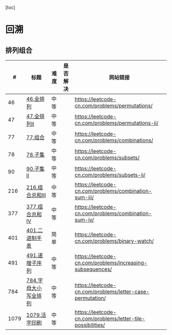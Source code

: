 [toc]

# 回溯

## 排列组合

| #    | 标题                                               | 难度 | 是否解决 | 网站链接                                                    |
| ---- | -------------------------------------------------- | ---- | -------- | ----------------------------------------------------------- |
| 46   | [46.全排列](../46.全排列.py)                       | 中等 |          | https://leetcode-cn.com/problems/permutations/              |
| 47   | [47.全排列II](../47.全排列II.py)                   | 中等 |          | https://leetcode-cn.com/problems/permutations-ii/           |
| 77   | [77.组合](../77.组合.py)                           | 中等 |          | https://leetcode-cn.com/problems/combinations/              |
| 78   | [78.子集](../78.子集.py)                           | 中等 |          | https://leetcode-cn.com/problems/subsets/                   |
| 90   | [90.子集II](../90.子集II.py)                       | 中等 |          | https://leetcode-cn.com/problems/subsets-ii/                |
| 216  | [216.组合总和III](../216.组合总和III.py)           | 中等 |          | https://leetcode-cn.com/problems/combination-sum-iii/       |
| 377  | [377.组合总和Ⅳ](../377.组合总和Ⅳ.py)               | 中等 |          | https://leetcode-cn.com/problems/combination-sum-iv/        |
| 401  | [401.二进制手表](../401.二进制手表.py)             | 简单 |          | https://leetcode-cn.com/problems/binary-watch/              |
| 491  | [491.递增子序列](../491.递增子序列.py)             | 中等 |          | https://leetcode-cn.com/problems/increasing-subsequences/   |
| 784  | [784.字母大小写全排列](../784.字母大小写全排列.py) | 中等 |          | https://leetcode-cn.com/problems/letter-case-permutation/   |
| 1079 | [1079.活字印刷](../1079.活字印刷.py)               | 中等 |          | https://leetcode-cn.com/problems/letter-tile-possibilities/ |